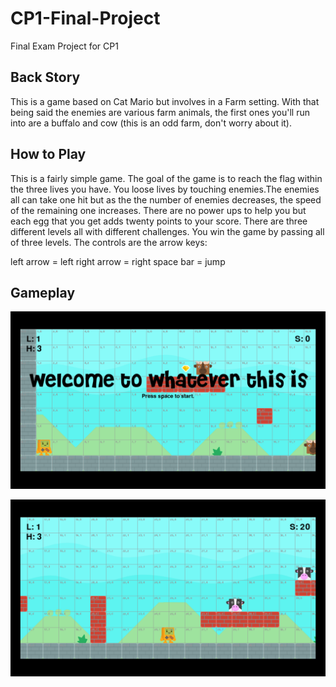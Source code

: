 # CP1-Final-Project
Final Exam Project for CP1

## Back Story
This is a game based on Cat Mario but involves in a Farm setting. With that being said the enemies are various
farm animals, the first ones you'll run into are a buffalo and cow (this is an odd farm, don't worry about it).

## How to Play
This is a fairly simple game. The goal of the game is to reach the flag within the three lives you have. You loose lives by touching enemies.The enemies all can take one hit but as the the number of enemies decreases, the speed of the remaining one increases. There are no power ups to help you but each egg that you get adds twenty points to your score. There are three different levels all with different challenges. You win the game by passing all of three levels. The controls are the arrow keys: 

left arrow = left
right arrow = right
space bar = jump

## Gameplay 

![alt text](https://raw.githubusercontent.com/draytonbb9/CP1-Final-Project/master/assets/images/screenshots/Screenshot%20(3).png)

![alt text](https://raw.githubusercontent.com/draytonbb9/CP1-Final-Project/master/assets/images/screenshots/Screenshot%20(4).png)

